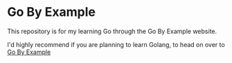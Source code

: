# Go By Example

This repository is for my learning Go through the Go By Example website.

I'd highly recommend if you are planning to learn Golang, to head on over to [Go By Example](https://gobyexmaple.com)
